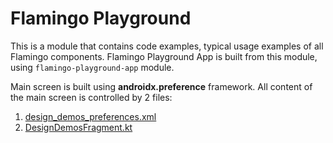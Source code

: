 # Flamingo Playground

This is a module that contains code examples, typical usage examples of all Flamingo components.
Flamingo Playground App is built from this module, using `flamingo-playground-app` module.

Main screen is built using __androidx.preference__ framework. All content of the main screen is
controlled by 2 files:
1. [design_demos_preferences.xml](/flamingo-playground/src/main/res/xml/design_demos_preferences.xml)
2. [DesignDemosFragment.kt](/flamingo-playground/src/main/java/com/flamingo/playground/DesignDemosFragment.kt)
